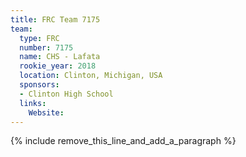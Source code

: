```yaml
---
title: FRC Team 7175
team:
  type: FRC
  number: 7175
  name: CHS - Lafata
  rookie_year: 2018
  location: Clinton, Michigan, USA
  sponsors:
  - Clinton High School
  links:
    Website:
---
```


{% include remove_this_line_and_add_a_paragraph %}